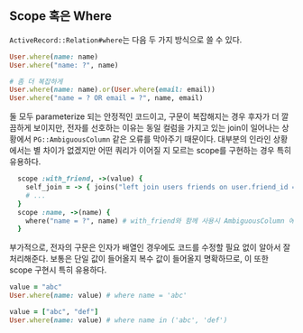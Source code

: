 ## Scope 혹은 Where

`ActiveRecord::Relation#where`는 다음 두 가지 방식으로 쓸 수 있다.

```ruby
User.where(name: name)
User.where("name: ?", name)

# 좀 더 복잡하게
User.where(name: name).or(User.where(email: email))
User.where("name = ? OR email = ?", name, email)
```

둘 모두 parameterize 되는 안정적인 코드이고, 구문이 복잡해지는 경우 후자가 더 깔끔하게 보이지만, 전자를 선호하는 이유는 동일 컬럼을 가지고 있는 join이 일어나는 상황에서 `PG::AmbiguousColumn` 같은 오류를 막아주기 때문이다. 대부분의 인라인 상황에서는 별 차이가 없겠지만 어떤 쿼리가 이어질 지 모르는 scope를 구현하는 경우 특히 유용하다.

```ruby
  scope :with_friend, ->(value) {
    self_join = -> { joins("left join users friends on user.friend_id = friends.id") }
    # ...
  }
  scope :name, ->(name) {
    where("name = ?", name) # with_friend와 함께 사용시 AmbiguousColumn 에러!
  }
```

부가적으로, 전자의 구문은 인자가 배열인 경우에도 코드를 수정할 필요 없이 알아서 잘 처리해준다. 보통은 단일 값이 들어올지 복수 값이 들어올지 명확하므로, 이 또한 scope 구현시 특히 유용하다.

```ruby
value = "abc"
User.where(name: value) # where name = 'abc'

value = ["abc", "def"]
User.where(name: value) # where name in ('abc', 'def')
```

